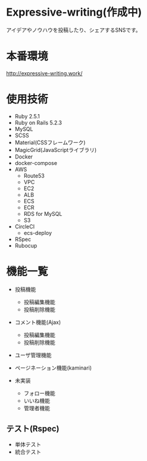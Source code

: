 # Expressive-writing(作成中)
アイデアやノウハウを投稿したり、シェアするSNSです。

# 本番環境
http://expressive-writing.work/

# 使用技術
- Ruby 2.5.1
- Ruby on Rails 5.2.3
- MySQL
- SCSS
- Material(CSSフレームワーク) 
- MagicGrid(JavaScriptライブラリ) 
- Docker
- docker-compose
- AWS
  - Route53
  - VPC
  - EC2
  - ALB
  - ECS
  - ECR
  - RDS for MySQL
  - S3
- CircleCI
  - ecs-deploy
- RSpec
- Rubocup

# 機能一覧
- 投稿機能
  - 投稿編集機能
  - 投稿削除機能
- コメント機能(Ajax)
  - 投稿編集機能
  - 投稿削除機能
- ユーザ管理機能
- ページネーション機能(kaminari)

- 未実装
  - フォロー機能
  - いいね機能
  - 管理者機能

## テスト(Rspec)
  - 単体テスト
  - 統合テスト
  
